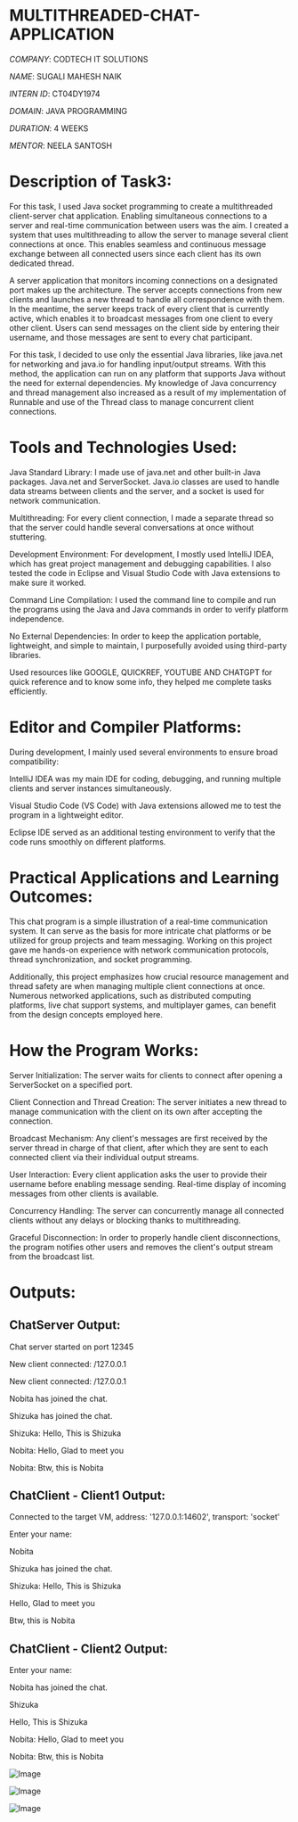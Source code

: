 # MULTITHREADED-CHAT-APPLICATION

*COMPANY*: CODTECH IT SOLUTIONS

*NAME*: SUGALI MAHESH NAIK

*INTERN ID*: CT04DY1974

*DOMAIN*: JAVA PROGRAMMING

*DURATION*: 4 WEEKS

*MENTOR*: NEELA SANTOSH

# Description of Task3:

For this task, I used Java socket programming to create a multithreaded client-server chat application.  Enabling simultaneous connections to a server and real-time communication between users was the aim.  I created a system that uses multithreading to allow the server to manage several client connections at once.  This enables seamless and continuous message exchange between all connected users since each client has its own dedicated thread.

A server application that monitors incoming connections on a designated port makes up the architecture.  The server accepts connections from new clients and launches a new thread to handle all correspondence with them.  In the meantime, the server keeps track of every client that is currently active, which enables it to broadcast messages from one client to every other client.  Users can send messages on the client side by entering their username, and those messages are sent to every chat participant.

For this task, I decided to use only the essential Java libraries, like java.net for networking and java.io for handling input/output streams.  With this method, the application can run on any platform that supports Java without the need for external dependencies.  My knowledge of Java concurrency and thread management also increased as a result of my implementation of Runnable and use of the Thread class to manage concurrent client connections.

# Tools and Technologies Used:

Java Standard Library: I made use of java.net and other built-in Java packages. Java.net and ServerSocket. Java.io classes are used to handle data streams between clients and the server, and a socket is used for network communication.

Multithreading: For every client connection, I made a separate thread so that the server could handle several conversations at once without stuttering.

Development Environment: For development, I mostly used IntelliJ IDEA, which has great project management and debugging capabilities.  I also tested the code in Eclipse and Visual Studio Code with Java extensions to make sure it worked.

Command Line Compilation: I used the command line to compile and run the programs using the Java and Java commands in order to verify platform independence.

No External Dependencies: In order to keep the application portable, lightweight, and simple to maintain, I purposefully avoided using third-party libraries.

Used resources like GOOGLE, QUICKREF, YOUTUBE AND CHATGPT for quick reference and to know some info, they helped me complete tasks efficiently.

# Editor and Compiler Platforms:

During development, I mainly used several environments to ensure broad compatibility:

IntelliJ IDEA was my main IDE for coding, debugging, and running multiple clients and server instances simultaneously.

Visual Studio Code (VS Code) with Java extensions allowed me to test the program in a lightweight editor.

Eclipse IDE served as an additional testing environment to verify that the code runs smoothly on different platforms.

# Practical Applications and Learning Outcomes:

This chat program is a simple illustration of a real-time communication system.  It can serve as the basis for more intricate chat platforms or be utilized for group projects and team messaging.  Working on this project gave me hands-on experience with network communication protocols, thread synchronization, and socket programming.

 Additionally, this project emphasizes how crucial resource management and thread safety are when managing multiple client connections at once.  Numerous networked applications, such as distributed computing platforms, live chat support systems, and multiplayer games, can benefit from the design concepts employed here.
 
# How the Program Works:

Server Initialization: The server waits for clients to connect after opening a ServerSocket on a specified port.

Client Connection and Thread Creation: The server initiates a new thread to manage communication with the client on its own after accepting the connection.

Broadcast Mechanism: Any client's messages are first received by the server thread in charge of that client, after which they are sent to each connected client via their individual output streams.

User Interaction: Every client application asks the user to provide their username before enabling message sending.  Real-time display of incoming messages from other clients is available.

Concurrency Handling: The server can concurrently manage all connected clients without any delays or blocking thanks to multithreading.

Graceful Disconnection: In order to properly handle client disconnections, the program notifies other users and removes the client's output stream from the broadcast list.

# Outputs:

## ChatServer Output:

Chat server started on port 12345

New client connected: /127.0.0.1

New client connected: /127.0.0.1

Nobita has joined the chat.

Shizuka has joined the chat.

Shizuka: Hello, This is Shizuka

Nobita: Hello, Glad to meet you

Nobita: Btw, this is Nobita

## ChatClient - Client1 Output:

Connected to the target VM, address: '127.0.0.1:14602', transport: 'socket'

Enter your name:

Nobita

Shizuka has joined the chat.

Shizuka: Hello, This is Shizuka

Hello, Glad to meet you

Btw, this is Nobita

## ChatClient - Client2 Output:

Enter your name:

Nobita has joined the chat.

Shizuka

Hello, This is Shizuka

Nobita: Hello, Glad to meet you

Nobita: Btw, this is Nobita

![Image](https://github.com/user-attachments/assets/be546930-a407-4d57-83ec-9d2e38a57e67)

![Image](https://github.com/user-attachments/assets/4ba41145-0bda-44df-b464-406f6e528a7b)

![Image](https://github.com/user-attachments/assets/aca72842-e356-4a4d-80f8-62ef8429e1bf)
